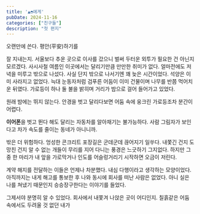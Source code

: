 ```yaml
---
title: '▲◓에게'
pubDate: 2024-11-16
categories: ["친구들"]
description: "첫 편지"
---
```


오랜만에 쓴다. 평안(平安)하기를

잘 지내는지. 서울보다 추운 곳으로 이사를 갔으니 벌써 두터운 외투가 필요한 건 아닌지 모르겠다. 사시사철 여름인 이곳에서는 달리기만큼 만만한 취미가 없다. 얼마전에도 저녁을 미루고 밖으로 나섰다. 사실 단지 밖으로 나서기엔 꽤 늦은 시간이었다. 석양은 이미 사라지고 없었다. 늑대 눈동자처럼 검푸른 어둠이 이미 건물이며 나무를 반쯤 먹어치운 뒤였다. 가로등이 하나 둘 불을 밝히며 거리가 밤으로 걸어 들어가고 있었다.

원래 밤에는 뛰지 않는다. 안경을 벗고 달리다보면 어둠 속에 웅크린 가로등조차 분간이 어렵다. 

**이어폰**을 벗고 뛴다 해도 달리는 자동차를 알아채기는 불가능하다. 사람 그림자가 보인다고 차가 속도를 줄이는 동네가 아니니까.

밖은 더 위험하다. 엉성한 콘크리트 포장길은 군데군데 끊어지기 일쑤다. 내쫓긴 건지 도망친 건지 알 수 없는 개들이 무리를 지어 다니는 풍경은 느긋하기 그지없다. 하지만 그 중 한 마리가 내 앞을 가로막거나 인도를 어슬렁거리기 시작하면 오금이 저린다.

계약 해지를 전달하는 이들은 언제나 차분했다. 내심 다행이라고 생각하는 모양이었다. 아직까지는 내게 해고를 통보한 후 나와 동시에 회사를 떠난 사람은 없었다. 아니 실은 나를 쳐냈기 때문인지 승승장구한다는 이야기를 들었다.

그제서야 분명히 알 수 있었다. 회사에서 내쫓겨 나앉은 곳이 어디인지. 칠흙같은 어둠 속에서도 두려울 것 없던 내가
